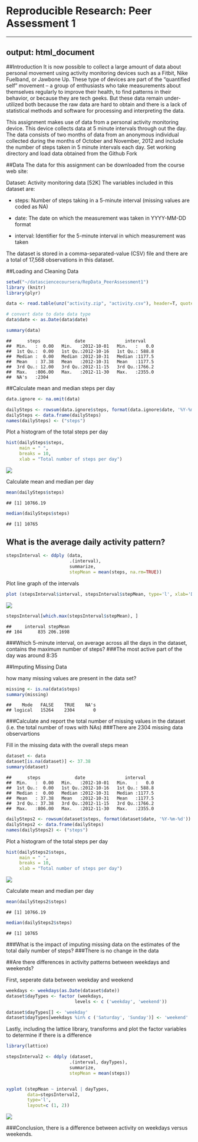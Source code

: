 # Reproducible Research: Peer Assessment 1
---
output: html_document
---

##Introduction
It is now possible to collect a large amount of data about personal movement using activity monitoring devices such as a Fitbit, Nike Fuelband, or Jawbone Up. These type of devices are part of the “quantified self” movement – a group of enthusiasts who take measurements about themselves regularly to improve their health, to find patterns in their behavior, or because they are tech geeks. But these data remain under-utilized both because the raw data are hard to obtain and there is a lack of statistical methods and software for processing and interpreting the data.

This assignment makes use of data from a personal activity monitoring device. This device collects data at 5 minute intervals through out the day. The data consists of two months of data from an anonymous individual collected during the months of October and November, 2012 and include the number of steps taken in 5 minute intervals each day.
Set working directory and load data obtained from the Github Fork




##Data
The data for this assignment can be downloaded from the course web site:

Dataset: Activity monitoring data [52K]
The variables included in this dataset are:

 - steps: Number of steps taking in a 5-minute interval (missing values are coded as NA)

 - date: The date on which the measurement was taken in YYYY-MM-DD format

 - interval: Identifier for the 5-minute interval in which measurement was taken

The dataset is stored in a comma-separated-value (CSV) file and there are a total of 17,568 observations in this dataset.


##Loading and Cleaning Data


```r
setwd("~/datasciencecoursera/RepData_PeerAssessment1")
library (knitr)
library(plyr)

data <- read.table(unz("activity.zip", "activity.csv"), header=T, quote="\"", sep=",")

# convert date to date data type
data$date <- as.Date(data$date) 

summary(data)
```

```
##      steps             date               interval     
##  Min.   :  0.00   Min.   :2012-10-01   Min.   :   0.0  
##  1st Qu.:  0.00   1st Qu.:2012-10-16   1st Qu.: 588.8  
##  Median :  0.00   Median :2012-10-31   Median :1177.5  
##  Mean   : 37.38   Mean   :2012-10-31   Mean   :1177.5  
##  3rd Qu.: 12.00   3rd Qu.:2012-11-15   3rd Qu.:1766.2  
##  Max.   :806.00   Max.   :2012-11-30   Max.   :2355.0  
##  NA's   :2304
```


##Calculate mean and median steps per day


```r
data.ignore <- na.omit(data)

dailySteps <- rowsum(data.ignore$steps, format(data.ignore$date, '%Y-%m-%d'))
dailySteps <- data.frame(dailySteps)
names(dailySteps) <- ("steps") 
```

Plot a histogram of the total steps per day


```r
hist(dailySteps$steps,
     main = " ",
     breaks = 10,
     xlab = "Total number of steps per day")
```

![](PA1_template_files/figure-html/unnamed-chunk-3-1.png) 

Calculate mean and median per day


```r
mean(dailySteps$steps)
```

```
## [1] 10766.19
```

```r
median(dailySteps$steps)
```

```
## [1] 10765
```

## What is the average daily activity pattern?


```r
stepsInterval <- ddply (data,
                        .(interval), 
                        summarize, 
                        stepMean = mean(steps, na.rm=TRUE))
```

Plot line graph of the intervals


```r
plot (stepsInterval$interval, stepsInterval$stepMean, type='l', xlab='Daily Intervals', ylab='Mean Steps')
```

![](PA1_template_files/figure-html/unnamed-chunk-6-1.png) 


```r
stepsInterval[which.max(stepsInterval$stepMean), ]
```

```
##     interval stepMean
## 104      835 206.1698
```

###Which 5-minute interval, on average across all the days in the dataset, contains the maximum number of steps?
###The most active part of the day was around 8:35

##Imputing Missing Data

how many missing values are present in the data set?


```r
missing <- is.na(data$steps)
summary(missing)
```

```
##    Mode   FALSE    TRUE    NA's 
## logical   15264    2304       0
```

###Calculate and report the total number of missing values in the dataset (i.e. the total number of rows with NAs)
###There are 2304 missing data observartions

Fill in the missing data with the overall steps mean


```r
dataset <- data 
dataset[is.na(dataset)] <- 37.38
summary(dataset)
```

```
##      steps             date               interval     
##  Min.   :  0.00   Min.   :2012-10-01   Min.   :   0.0  
##  1st Qu.:  0.00   1st Qu.:2012-10-16   1st Qu.: 588.8  
##  Median :  0.00   Median :2012-10-31   Median :1177.5  
##  Mean   : 37.38   Mean   :2012-10-31   Mean   :1177.5  
##  3rd Qu.: 37.38   3rd Qu.:2012-11-15   3rd Qu.:1766.2  
##  Max.   :806.00   Max.   :2012-11-30   Max.   :2355.0
```


```r
dailySteps2 <- rowsum(dataset$steps, format(dataset$date, '%Y-%m-%d'))
dailySteps2 <- data.frame(dailySteps)
names(dailySteps2) <- ("steps") 
```

Plot a histogram of the total steps per day


```r
hist(dailySteps2$steps,
     main = " ",
     breaks = 10,
     xlab = "Total number of steps per day")
```

![](PA1_template_files/figure-html/unnamed-chunk-11-1.png) 

Calculate mean and median per day


```r
mean(dailySteps2$steps)
```

```
## [1] 10766.19
```

```r
median(dailySteps2$steps)
```

```
## [1] 10765
```

###What is the impact of imputing missing data on the estimates of the total daily number of steps?
###There is no change in the data

##Are there differences in activity patterns between weekdays and weekends?

First, seperate data between weekday and weekend


```r
weekdays <- weekdays(as.Date(dataset$date))
dataset$dayTypes <- factor (weekdays,
                          levels <- c ('weekday', 'weekend'))

dataset$dayTypes[] <- 'weekday'
dataset$dayTypes[weekdays %in% c ('Saturday', 'Sunday')] <- 'weekend'
```

Lastly, including the lattice library, transforms and plot the factor variables to determine if there is a difference


```r
library(lattice)

stepsInterval2 <- ddply (dataset,
                        .(interval, dayTypes), 
                        summarize, 
                        stepMean = mean(steps))


xyplot (stepMean ~ interval | dayTypes, 
        data=stepsInterval2,
        type='l',
        layout=c (1, 2))
```

![](PA1_template_files/figure-html/unnamed-chunk-14-1.png) 

###Conclusion, there is a difference between activity on weekdays versus weekends.  
